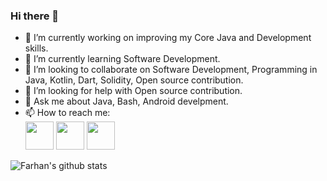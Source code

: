 ### Hi there 👋

<!--
**kaliappan01/kaliappan01** is a ✨ _special_ ✨ repository because its `README.md` (this file) appears on your GitHub profile.
-->

- 🔭 I’m currently working on improving my Core Java and Development skills.
- 🌱 I’m currently learning Software Development.
- 👯 I’m looking to collaborate on Software Development, Programming in Java, Kotlin, Dart, Solidity, Open source contribution.
- 🤔 I’m looking for help with Open source contribution.
- 💬 Ask me about Java, Bash, Android develpment.
- 📫 How to reach me:   
<a href="https://www.codechef.com/users/mfarhanhyd5" target="_blank"><img src="[![Badge](https://cp-logo.vercel.app/codechef)]" height="45px" width="45px" /></a>
<a href="https://www.hackerrank.com/mfarhanhyd5?" target="_blank"><img src="https://cdn.worldvectorlogo.com/logos/hackerrank.svg" height="45px" width="45px" /></a>
<a href="https://www.linkedin.com/in/farhan-hyderabadwale/" target="_blank"><img src="https://cdn.worldvectorlogo.com/logos/linkedin-icon-2.svg" height="45px" width="45px" /></a>

![Farhan's github stats](https://github-readme-stats.vercel.app/api?username=Farhan-hyd&theme=dark&show_icons=true&hide_border=true)
<!-- [![Farhan's github activity graph](https://activity-graph.herokuapp.com/graph?username=Farhan-hyd&theme=react-dark)](https://github.com/Farhan-hyd/github-readme-activity-graph) -->
